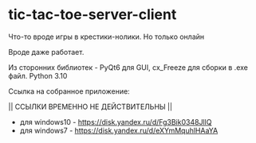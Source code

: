 # tic-tac-toe-server-client

Что-то вроде игры в крестики-нолики. Но только онлайн

Вроде даже работает. 

Из сторонних библиотек - PyQt6 для GUI, cx_Freeze для сборки в .exe файл.
Python 3.10

Ссылка на собранное приложение:

|| ССЫЛКИ ВРЕМЕННО НЕ ДЕЙСТВИТЕЛЬНЫ ||

* для windows10 - https://disk.yandex.ru/d/Fg3Bik0348JllQ
* для windows7 - https://disk.yandex.ru/d/eXYmMquhlHAaYA
